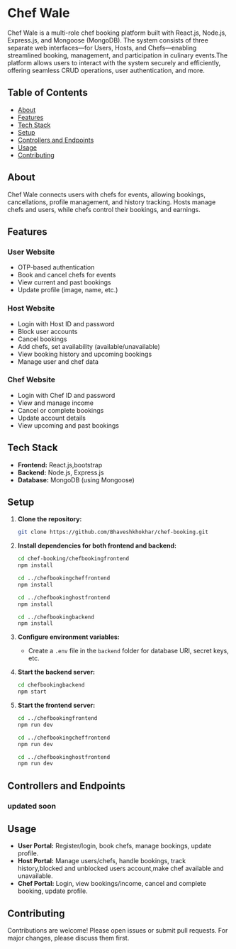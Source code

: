 # Chef Wale

Chef Wale is a multi-role chef booking platform built with React.js, Node.js, Express.js, and Mongoose (MongoDB). The system consists of three separate web interfaces—for Users, Hosts, and Chefs—enabling streamlined booking, management, and participation in culinary events.The platform allows users to interact with the system securely and efficiently, offering seamless CRUD operations, user authentication, and more.

## Table of Contents

- [About](#about)
- [Features](#features)
- [Tech Stack](#tech-stack)
- [Setup](#setup)
- [Controllers and Endpoints](#Controllers-and-Endpoints)
- [Usage](#usage)
- [Contributing](#contributing)

## About

Chef Wale connects users with chefs for events, allowing bookings, cancellations, profile management, and history tracking. Hosts manage chefs and users, while chefs control their  bookings, and earnings.

## Features

### User Website
- OTP-based authentication
- Book and cancel chefs for events
- View current and past bookings
- Update profile (image, name, etc.)

### Host Website
- Login with Host ID and password
- Block user accounts
- Cancel bookings
- Add chefs, set availability (available/unavailable)
- View booking history and upcoming bookings
- Manage user and chef data

### Chef Website
- Login with Chef ID and password
- View and manage income
- Cancel or complete bookings
- Update account details
- View upcoming and past bookings

## Tech Stack

- **Frontend:** React.js,bootstrap
- **Backend:** Node.js, Express.js
- **Database:** MongoDB (using Mongoose)

## Setup

1. **Clone the repository:**
   ```bash
   git clone https://github.com/Bhaveshkhokhar/chef-booking.git
   ```

2. **Install dependencies for both frontend and backend:**
   ```bash
   cd chef-booking/chefbookingfrontend
   npm install

   cd ../chefbookingcheffrontend
   npm install

   cd ../chefbookinghostfrontend
   npm install

   cd ../chefbookingbackend
   npm install
   ```

3. **Configure environment variables:**
   - Create a `.env` file in the `backend` folder for database URI, secret keys, etc.

4. **Start the backend server:**
   ```bash
   cd chefbookingbackend
   npm start
   ```

5. **Start the frontend server:**
   ```bash
   cd ../chefbookingfrontend
   npm run dev

   cd ../chefbookingcheffrontend
   npm run dev

   cd ../chefbookinghostfrontend
   npm run dev
   ```
## Controllers and Endpoints

### updated soon


## Usage

- **User Portal:** Register/login, book chefs, manage bookings, update profile.
- **Host Portal:** Manage users/chefs, handle bookings, track history,blocked and unblocked users account,make chef available and unavailable.
- **Chef Portal:** Login, view bookings/income, cancel and complete booking, update profile.

## Contributing

Contributions are welcome! Please open issues or submit pull requests. For major changes, please discuss them first.

